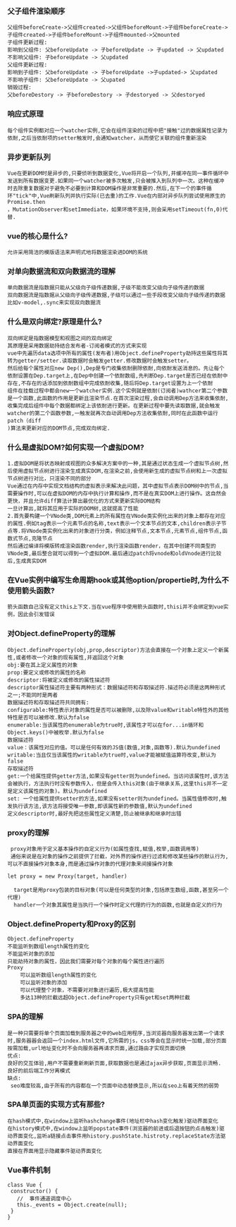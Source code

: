 ### 父子组件渲染顺序
    父组件beforeCreate->父组件created->父组件beforeMount->子组件beforeCreate->子组件created->子组件beforeMount->子组件mounted->父mounted
    子组件更新过程:
    影响到父组件: 父beforeUpdate -> 子beforeUpdate -> 子updated -> 父updated
    不影响父组件: 子beforeUpdate -> 父updated
    父组件更新过程:
    影响到子组件: 父beforeUpdate -> 子beforeUpdate ->子updated-> 父updated
    不影响子组件: 父beforeUpdate -> 父upated
    销毁过程:
    父beforeDestory -> 子beforeDestory -> 子destoryed -> 父destoryed
### 响应式原理
    每个组件实例都对应一个watcher实例,它会在组件渲染的过程中把"接触"过的数据属性记录为依耐,之后当依耐项的setter触发时,会通知watcher，从而使它关联的组件重新渲染
### 异步更新队列
    Vue在更新DOM时是异步的,只要侦听到数据变化,Vue将开启一个队列,并缓冲在同一事件循环中发送到所有数据变更.如果同一个watcher被多次触发,只会被推入到队列中一次。这种在缓冲时去除重复数据对于避免不必要到计算和DOM操作是非常重要的.然后,在下一个的事件循环"tick"中,Vue刷新队列并执行实际(已去重)的工作.Vue在内部对异步队列尝试使用原生的Promise.then
    ，MutationObserver和setImmediate，如果环境不支持,则会采用setTimeout(fn,0)代替.
### vue的核心是什么?
    允许采用简洁的模版语法来声明式地将数据渲染进DOM的系统
### 对单向数据流和双向数据流的理解
    单向数据流是指数据只能从父级向子级传递数据,子级不能改变父级向子级传递的数据
    双向数据流是指数据从父级向子级传递数据,子级可以通过一些手段改变父级向子级传递的数据
    比如v-model,.sync来实现双向数据流
### 什么是双向绑定?原理是什么?
    双向绑定是指数据模型和视图之间的双向绑定
    其原理是采用数据劫持结合发布者-订阅者模式的方式来实现
    vue中先遍历data选项中所有的属性(发布者)用Object.defineProperty劫持这些属性将其转为getter/setter.读取数据时会触发getter.修改数据时会触发setter。
    然后给每个属性对应new Dep(),Dep是专门收集依耐删除依耐,向依耐发送消息的。先让每个依耐设置在Dep.target上,在Dep中创建一个依耐数组,先判断Dep.target是否已经在依耐中存在,不存在的话添加到依耐数组中完成依耐收集,随后将Dep.target设置为上一个依耐
    组件在挂载过程中都会new一个watcher实例.这个实例就是依耐(订阅者)wathcer第二个参数是一个函数,此函数的作用是更新且渲染节点.在首次渲染过程,会自动调用Dep方法来收集依耐,收集完成后组件中每个数据都绑定上该依耐进行更新。在更新过程中要先读取数据,就会触发watcher的第二个函数参数,一触发就再次自动调用Dep方法收集依耐,同时在此函数中运行patch（diff
    )算法来更新对应的DOM节点,完成双向绑定.
### 什么是虚拟DOM?如何实现一个虚拟DOM?
    1.虚拟DOM是将状态映射成视图的众多解决方案中的一种,其是通过状态生成一个虚拟节点树,然后使用虚拟节点树进行渲染生成真实DOM,在渲染之前,会使用新生成的虚拟节点树和上一次虚拟节点树进行对比，只渲染不同的部分
    Vue通过在内存中实现文档结构的虚拟表示来解决此问题，其中虚拟节点表示DOM树中的节点,当需要操作时,可以在虚拟DOM的内存中执行计算和操作,而不是在真实DOM上进行操作。这自然会更快，并且允许diff算法计算出最优化的方式来更新实际DOM结构
    一旦计算出,就将其应用于实际的DOM树,这就提高了性能
    2.首先要构建一个VNode类,DOM元素上的所有属性在VNode类实例化出来的对象上都存在对应的属性.例如tag表示一个元素节点的名称,text表示一个文本节点的文本,children表示子节点等.将VNode类实例化出来的对象进行分类，例如注释节点,文本节点,元素节点,组件节点,函数式节点,克隆节点
    然后通过编译将模版转成渲染函数render,执行渲染函数render，在其中创建不同类型的VNode类,最后整合就可以得到一个虚拟DOM.最后通过patch将vnode和oldVnode进行比较后,生成真实DOM 
### 在Vue实例中编写生命周期hook或其他option/propertie时,为什么不使用箭头函数?
    箭头函数自己没有定义this上下文.当在vue程序中使用箭头函数时,thisi并不会绑定到vue实例，因此会引发错误
### 对Object.defineProperty的理解
    Object.defineProperty(obj,prop,descriptor)方法会直接在一个对象上定义一个新属性,或者修改一个对象的现有属性,并返回这个对象
    obj:要在其上定义属性的对象
    prop:要定义或修改的属性的名称
    descriptor:将被定义或修改的属性描述符
    descriptor属性描述符主要有两种形式：数据描述符和存取描述符.描述符必须是这两种形式之一;不能同时是两者
    数据描述符和存取描述符共同拥有:
    configurable:特性表示对象的属性是否可以被删除,以及除value和writable特性外的其他特性是否可以被修改.默认为false
    enumerable:当该属性的enumerable为true时,该属性才可以在for...in循环和Object.keys()中被枚举.默认为false
    数据描述符
    value：该属性对应的值。可以是任何有效的JS值(数值,对象,函数等).默认为undefined
    writable:当且仅当该属性的writable为true时,value才能被赋值运算符改变,默认为false
    存取描述符
    get:一个给属性提供getter方法,如果没有getter则为undefined。当访问该属性时,该方法会被执行，方法执行时没有参数传入，但是会传入this对象(由于继承关系,这里this并不一定是定义该属性的对象)。默认为undefined  
    set: 一个给属性提供setter的方法,如果没有setter则为undefined。当属性值修改时,触发执行该方法,该方法将接受唯一参数,即该属性新的参数值,默认为undefined
    定义descriptor时,最好先把这些属性定义清楚,防止被继承和继承时出错
    
### proxy的理解
     proxy对象用于定义基本操作的自定义行为(如属性查找,赋值,枚举,函数调用等)
     通俗来说是在对象的操作之前提供了拦截，对外界的操作进行过滤和修改某些操作的默认行为,可以不直接操作对象本身,而是通过操作对象的代理对象来间接操作对象
```ecmascript 6
let proxy = new Proxy(target, handler)
``` 
      target是用proxy包装的目标对象(可以是任何类型的对象,包括原生数组,函数,甚至另一个代理)
      handler一个对象其属性是当执行一个操作时定义代理的行为的函数,也就是自定义的行为
### Object.defineProperty和Proxy的区别
    Object.defineProperty
    不能监听到数组length属性的变化
    不能监听对象的添加
    只能劫持对象的属性，因此我们需要对每个对象的每个属性进行遍历
    Proxy
        可以监听数组length属性的变化
        可以监听对象的添加
        可以代理整个对象，不需要对对象进行遍历,极大提高性能
        多达13种的拦截远超Object.defineProperty只有get和set两种拦截
### SPA的理解
    是一种只需要将单个页面加载到服务器之中的web应用程序,当浏览器向服务器发出第一个请求时,服务器器会返回一个index.html文件,它所需的js，css等会在显示时统一加载,部分页面按需加载,url地址变化时不会向服务器再请求页面,通过路由才实现页面切换
    优点:
    良好的交互体验,用户不需要重新刷新页面,获取数据也是通过ajax异步获取,页面显示流畅.
    良好的前后端工作分离模式
    缺点:
     seo难度较高,由于所有的内容都在一个页面中动态替换显示,所以在seo上有着天然的弱势
 ### SPA单页面的实现方式有那些?
    在hash模式中,在window上监听hashchange事件(地址栏中hash变化触发)驱动界面变化
    在history模式中,在window上监听popstate事件(浏览器的前进或后退按钮的点击触发)驱动界面变化,监听a链接点击事件用history.pushState.histroty.replaceState方法驱动界面变化
    直接在界面用显示隐藏事件驱动界面变化
 ### Vue事件机制
 ```ecmascript 6
class Vue {
  constructor() {
    //  事件通道调度中心
    this._events = Object.create(null); 
  }
}
```   
              
        
    
    













